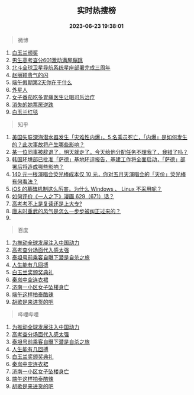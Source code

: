 <div align="center"><h2>实时热搜榜</h2><h4>2023-06-23 19:38:01</h4></div>

> 微博  

1. [白玉兰颁奖](https://s.weibo.com/weibo?q=%23%E7%99%BD%E7%8E%89%E5%85%B0%E9%A2%81%E5%A5%96%23&t=31&band_rank=1&Refer=top)<br />
2. [男生高考查分601激动满屋蹦跳](https://s.weibo.com/weibo?q=%23%E7%94%B7%E7%94%9F%E9%AB%98%E8%80%83%E6%9F%A5%E5%88%86601%E6%BF%80%E5%8A%A8%E6%BB%A1%E5%B1%8B%E8%B9%A6%E8%B7%B3%23&t=31&band_rank=2&Refer=top)<br />
3. [北斗全球卫星导航系统星座部署完成三周年](https://s.weibo.com/weibo?q=%23%E5%8C%97%E6%96%97%E5%85%A8%E7%90%83%E5%8D%AB%E6%98%9F%E5%AF%BC%E8%88%AA%E7%B3%BB%E7%BB%9F%E6%98%9F%E5%BA%A7%E9%83%A8%E7%BD%B2%E5%AE%8C%E6%88%90%E4%B8%89%E5%91%A8%E5%B9%B4%23&t=31&band_rank=3&Refer=top)<br />
4. [赵丽颖贵气的闪](https://s.weibo.com/weibo?q=%E8%B5%B5%E4%B8%BD%E9%A2%96%E8%B4%B5%E6%B0%94%E7%9A%84%E9%97%AA&t=31&band_rank=4&Refer=top)<br />
5. [端午假期第2天你在干什么](https://s.weibo.com/weibo?q=%23%E7%AB%AF%E5%8D%88%E5%81%87%E6%9C%9F%E7%AC%AC2%E5%A4%A9%E4%BD%A0%E5%9C%A8%E5%B9%B2%E4%BB%80%E4%B9%88%23&t=31&band_rank=5&Refer=top)<br />
6. [外星人](https://s.weibo.com/weibo?q=%E5%A4%96%E6%98%9F%E4%BA%BA&t=31&band_rank=6&Refer=top)<br />
7. [女子番茄吃多胃痛医生让喝可乐治疗](https://s.weibo.com/weibo?q=%23%E5%A5%B3%E5%AD%90%E7%95%AA%E8%8C%84%E5%90%83%E5%A4%9A%E8%83%83%E7%97%9B%E5%8C%BB%E7%94%9F%E8%AE%A9%E5%96%9D%E5%8F%AF%E4%B9%90%E6%B2%BB%E7%96%97%23&t=31&band_rank=7&Refer=top)<br />
8. [消失的她票房逆跌](https://s.weibo.com/weibo?q=%23%E6%B6%88%E5%A4%B1%E7%9A%84%E5%A5%B9%E7%A5%A8%E6%88%BF%E9%80%86%E8%B7%8C%23&t=31&band_rank=8&Refer=top)<br />
9. [白玉兰红毯](https://s.weibo.com/weibo?q=%E7%99%BD%E7%8E%89%E5%85%B0%E7%BA%A2%E6%AF%AF&t=31&band_rank=9&Refer=top)<br />

> 知乎  

1. [美国失联深海潜水器发生「灾难性内爆」，5 名乘员死亡，「内爆」是如何发生的？此次事故将产生哪些影响？](https://www.zhihu.com/question/608085455)<br />
2. [某一位同事被辞退了，明天就走了。今天给他分配任务不理我了，我错了吗？](https://www.zhihu.com/question/607636838)<br />
3. [韩国环境部已批准「萨德」基地环评报告，基建工作将全面启动，「萨德」部署后将造成哪些影响？](https://www.zhihu.com/question/608002674)<br />
4. [140 元一根演唱会荧光棒成本仅 10 元，你对五月天演唱会的「天价」荧光棒有何看法？](https://www.zhihu.com/question/607116754)<br />
5. [iOS 的墓碑机制这么厉害，为什么 Windows 、 Linux 不采用呢？](https://www.zhihu.com/question/604373860)<br />
6. [如何评价《一人之下》漫画 629（671）话？](https://www.zhihu.com/question/608057544)<br />
7. [高考考不上是复读还是上大专?](https://www.zhihu.com/question/607821406)<br />
8. [唐末时重武的风气是怎么一步步被纠正过来的？](https://www.zhihu.com/question/607040290)<br />
9. []()<br />

> 百度  

1. [为推动全球发展注入中国动力](https://www.baidu.com/s?wd=%E4%B8%BA%E6%8E%A8%E5%8A%A8%E5%85%A8%E7%90%83%E5%8F%91%E5%B1%95%E6%B3%A8%E5%85%A5%E4%B8%AD%E5%9B%BD%E5%8A%A8%E5%8A%9B&sa=fyb_news&rsv_dl=fyb_news)<br />
2. [高考查分场面代入感太强](https://www.baidu.com/s?wd=%E9%AB%98%E8%80%83%E6%9F%A5%E5%88%86%E5%9C%BA%E9%9D%A2%E4%BB%A3%E5%85%A5%E6%84%9F%E5%A4%AA%E5%BC%BA&sa=fyb_news&rsv_dl=fyb_news)<br />
3. [泰坦号前乘客自曝下潜是自杀之旅](https://www.baidu.com/s?wd=%E6%B3%B0%E5%9D%A6%E5%8F%B7%E5%89%8D%E4%B9%98%E5%AE%A2%E8%87%AA%E6%9B%9D%E4%B8%8B%E6%BD%9C%E6%98%AF%E8%87%AA%E6%9D%80%E4%B9%8B%E6%97%85&sa=fyb_news&rsv_dl=fyb_news)<br />
4. [人生能有几回搏](https://www.baidu.com/s?wd=%E4%BA%BA%E7%94%9F%E8%83%BD%E6%9C%89%E5%87%A0%E5%9B%9E%E6%90%8F&sa=fyb_news&rsv_dl=fyb_news)<br />
5. [白玉兰奖颁奖典礼](https://www.baidu.com/s?wd=%E7%99%BD%E7%8E%89%E5%85%B0%E5%A5%96%E9%A2%81%E5%A5%96%E5%85%B8%E7%A4%BC&sa=fyb_news&rsv_dl=fyb_news)<br />
6. [秦岚中空连衣裙](https://www.baidu.com/s?wd=%E7%A7%A6%E5%B2%9A%E4%B8%AD%E7%A9%BA%E8%BF%9E%E8%A1%A3%E8%A3%99&sa=fyb_news&rsv_dl=fyb_news)<br />
7. [济南一小区女子坠楼身亡](https://www.baidu.com/s?wd=%E6%B5%8E%E5%8D%97%E4%B8%80%E5%B0%8F%E5%8C%BA%E5%A5%B3%E5%AD%90%E5%9D%A0%E6%A5%BC%E8%BA%AB%E4%BA%A1&sa=fyb_news&rsv_dl=fyb_news)<br />
8. [端午这样拍泰酷辣](https://www.baidu.com/s?wd=%E7%AB%AF%E5%8D%88%E8%BF%99%E6%A0%B7%E6%8B%8D%E6%B3%B0%E9%85%B7%E8%BE%A3&sa=fyb_news&rsv_dl=fyb_news)<br />
9. [胡歌是来进货的吧](https://www.baidu.com/s?wd=%E8%83%A1%E6%AD%8C%E6%98%AF%E6%9D%A5%E8%BF%9B%E8%B4%A7%E7%9A%84%E5%90%A7&sa=fyb_news&rsv_dl=fyb_news)<br />

> 哔哩哔哩  

1. [为推动全球发展注入中国动力](https://www.baidu.com/s?wd=%E4%B8%BA%E6%8E%A8%E5%8A%A8%E5%85%A8%E7%90%83%E5%8F%91%E5%B1%95%E6%B3%A8%E5%85%A5%E4%B8%AD%E5%9B%BD%E5%8A%A8%E5%8A%9B&sa=fyb_news&rsv_dl=fyb_news)<br />
2. [高考查分场面代入感太强](https://www.baidu.com/s?wd=%E9%AB%98%E8%80%83%E6%9F%A5%E5%88%86%E5%9C%BA%E9%9D%A2%E4%BB%A3%E5%85%A5%E6%84%9F%E5%A4%AA%E5%BC%BA&sa=fyb_news&rsv_dl=fyb_news)<br />
3. [泰坦号前乘客自曝下潜是自杀之旅](https://www.baidu.com/s?wd=%E6%B3%B0%E5%9D%A6%E5%8F%B7%E5%89%8D%E4%B9%98%E5%AE%A2%E8%87%AA%E6%9B%9D%E4%B8%8B%E6%BD%9C%E6%98%AF%E8%87%AA%E6%9D%80%E4%B9%8B%E6%97%85&sa=fyb_news&rsv_dl=fyb_news)<br />
4. [人生能有几回搏](https://www.baidu.com/s?wd=%E4%BA%BA%E7%94%9F%E8%83%BD%E6%9C%89%E5%87%A0%E5%9B%9E%E6%90%8F&sa=fyb_news&rsv_dl=fyb_news)<br />
5. [白玉兰奖颁奖典礼](https://www.baidu.com/s?wd=%E7%99%BD%E7%8E%89%E5%85%B0%E5%A5%96%E9%A2%81%E5%A5%96%E5%85%B8%E7%A4%BC&sa=fyb_news&rsv_dl=fyb_news)<br />
6. [秦岚中空连衣裙](https://www.baidu.com/s?wd=%E7%A7%A6%E5%B2%9A%E4%B8%AD%E7%A9%BA%E8%BF%9E%E8%A1%A3%E8%A3%99&sa=fyb_news&rsv_dl=fyb_news)<br />
7. [济南一小区女子坠楼身亡](https://www.baidu.com/s?wd=%E6%B5%8E%E5%8D%97%E4%B8%80%E5%B0%8F%E5%8C%BA%E5%A5%B3%E5%AD%90%E5%9D%A0%E6%A5%BC%E8%BA%AB%E4%BA%A1&sa=fyb_news&rsv_dl=fyb_news)<br />
8. [端午这样拍泰酷辣](https://www.baidu.com/s?wd=%E7%AB%AF%E5%8D%88%E8%BF%99%E6%A0%B7%E6%8B%8D%E6%B3%B0%E9%85%B7%E8%BE%A3&sa=fyb_news&rsv_dl=fyb_news)<br />
9. [胡歌是来进货的吧](https://www.baidu.com/s?wd=%E8%83%A1%E6%AD%8C%E6%98%AF%E6%9D%A5%E8%BF%9B%E8%B4%A7%E7%9A%84%E5%90%A7&sa=fyb_news&rsv_dl=fyb_news)<br />
